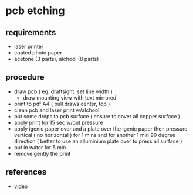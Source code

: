 # pcb etching

## requirements

- laser printer
- coated photo paper
- acetone (3 parts), alchool (8 parts)

## procedure

- draw pcb ( eg. draftsight, set line width )
  - draw mounting view with text mirrored
- print to pdf A4 ( pull draws center, top )
- clean pcb and laser print w/alchool
- put some drops to pcb surface ( ensure to cover all copper surface )
- apply print for 15 sec w/out pressure
- apply igenic paper over and a plate over the igenic paper then pressure vertical ( no horizontal ) for 1 mins and for another 1 min 90 degree direction ( better to use an alluminium plate over to press all surface )
- put in water for 5 min
- remove gently the print

## references

- [video](https://www.youtube.com/watch?v=HBIxvwZ_0og&t=145s)
